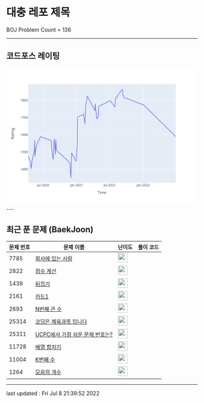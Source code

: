 # 대충 레포 제목

BOJ Problem Count = 136

---

## 코드포스 레이팅
[![Rating Graph](./cfStats.svg)](https://github.com/ingyu1008/Algorithm-Problem-Solving/blob/master/cfStats.html)---

## 최근 푼 문제 (BaekJoon)
| 문제 번호 | 문제 이름 | 난이도 | 풀이 코드 |
| --- | --- | --- | --- |
| 7785 | [회사에 있는 사람](https://www.acmicpc.net/problem/7785) | <img height="25px" width="25px=" src="https://static.solved.ac/tier_small/6.svg"/> |  |
| 2822 | [점수 계산](https://www.acmicpc.net/problem/2822) | <img height="25px" width="25px=" src="https://static.solved.ac/tier_small/6.svg"/> |  |
| 1439 | [뒤집기](https://www.acmicpc.net/problem/1439) | <img height="25px" width="25px=" src="https://static.solved.ac/tier_small/6.svg"/> |  |
| 2161 | [카드1](https://www.acmicpc.net/problem/2161) | <img height="25px" width="25px=" src="https://static.solved.ac/tier_small/6.svg"/> |  |
| 2693 | [N번째 큰 수](https://www.acmicpc.net/problem/2693) | <img height="25px" width="25px=" src="https://static.solved.ac/tier_small/6.svg"/> |  |
| 25314 | [코딩은 체육과목 입니다](https://www.acmicpc.net/problem/25314) | <img height="25px" width="25px=" src="https://static.solved.ac/tier_small/1.svg"/> |  |
| 25311 | [UCPC에서 가장 쉬운 문제 번호는?](https://www.acmicpc.net/problem/25311) | <img height="25px" width="25px=" src="https://static.solved.ac/tier_small/1.svg"/> |  |
| 11728 | [배열 합치기](https://www.acmicpc.net/problem/11728) | <img height="25px" width="25px=" src="https://static.solved.ac/tier_small/6.svg"/> |  |
| 11004 | [K번째 수](https://www.acmicpc.net/problem/11004) | <img height="25px" width="25px=" src="https://static.solved.ac/tier_small/6.svg"/> |  |
| 1264 | [모음의 개수](https://www.acmicpc.net/problem/1264) | <img height="25px" width="25px=" src="https://static.solved.ac/tier_small/2.svg"/> |  |


---

last updated : Fri Jul  8 21:39:52 2022

